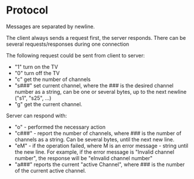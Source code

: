 # Protocol

Messages are separated by newline.

The client always sends a request first, the server responds.
There can be several requests/responses during one connection

The following request could be sent from client to server:
* "1" turn on the TV
* "0" turn off the TV
* "c" get the number of channels
* "s###" set current channel, where the ### is the desired channel number as a string, can be one or several bytes,
   up to the next newline ("s1", "s25", ...)
* "g" get the current channel.

Server can respond with:
* "o" - performed the necessary action
* "c###" - report the number of channels, where ### is the number of channels as a string. Can be several bytes,
   until the next new line.
* "eM" - if the operation failed, where M is an error message - string until the new line. For example, if the
   error message is "Invalid channel number", the response will be "eInvalid channel number"
* "a###" reports the current "active Channel", where ### is the number of the current active channel.